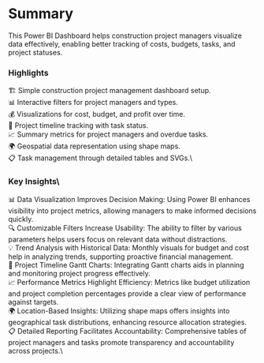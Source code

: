 # Summary
This Power BI Dashboard helps construction project managers visualize data effectively, enabling better tracking of costs, budgets, tasks, and project statuses.

### Highlights
🏗️ Simple construction project management dashboard setup.\
📊 Interactive filters for project managers and types.\
💰 Visualizations for cost, budget, and profit over time.\
📅 Project timeline tracking with task status.\
📈 Summary metrics for project managers and overdue tasks.\
🌍 Geospatial data representation using shape maps.\
📋 Task management through detailed tables and SVGs.\ <br/>

### Key Insights\
📊 Data Visualization Improves Decision Making: Using Power BI enhances visibility into project metrics, allowing managers to make informed decisions quickly.\
🔍 Customizable Filters Increase Usability: The ability to filter by various parameters helps users focus on relevant data without distractions.\
💡 Trend Analysis with Historical Data: Monthly visuals for budget and cost help in analyzing trends, supporting proactive financial management.\
📅 Project Timeline Gantt Charts: Integrating Gantt charts aids in planning and monitoring project progress effectively.\
📈 Performance Metrics Highlight Efficiency: Metrics like budget utilization and project completion percentages provide a clear view of performance against targets.\
🌍 Location-Based Insights: Utilizing shape maps offers insights into geographical task distributions, enhancing resource allocation strategies.\
📋 Detailed Reporting Facilitates Accountability: Comprehensive tables of project managers and tasks promote transparency and accountability across projects.\
